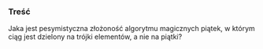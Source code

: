### Treść
Jaka jest pesymistyczna złożoność algorytmu magicznych piątek, w którym ciąg jest dzielony na trójki elementów, a nie na piątki?

